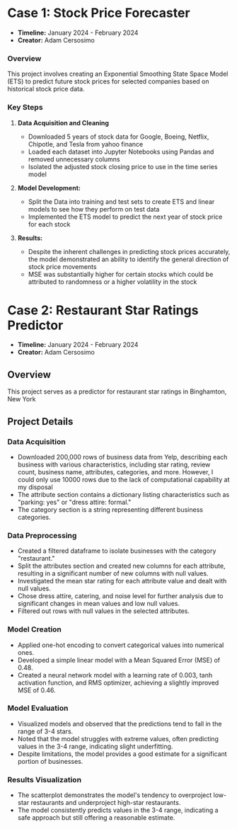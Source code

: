 # Case 1: Stock Price Forecaster

- **Timeline:** January 2024 - February 2024
- **Creator:** Adam Cersosimo

### Overview

This project involves creating an Exponential Smoothing State Space Model (ETS) to predict future stock prices for selected companies based on historical stock price data.

### Key Steps

1. **Data Acquisition and Cleaning**
   - Downloaded 5 years of stock data for Google, Boeing, Netflix, Chipotle, and Tesla from yahoo finance
   - Loaded each dataset into Jupyter Notebooks using Pandas and removed unnecessary columns
   - Isolated the adjusted stock closing price to use in the time series model

2. **Model Development:**
   - Split the Data into training and test sets to create ETS and linear models to see how they perform on test data
   - Implemented the ETS model to predict the next year of stock price for each stock
4. **Results:**
   - Despite the inherent challenges in predicting stock prices accurately, the model demonstrated an ability to identify the general direction of stock price movements
   - MSE was substantially higher for certain stocks which could be attributed to randomness or a higher volatility in the stock

# Case 2: Restaurant Star Ratings Predictor

- **Timeline:** January 2024 - February 2024
- **Creator:** Adam Cersosimo

## Overview

This project serves as a predictor for restaurant star ratings in Binghamton, New York

## Project Details

### Data Acquisition

- Downloaded 200,000 rows of business data from Yelp, describing each business with various characteristics, including star rating, review count, business name, attributes, categories, and more. However, I could only use 10000 rows due to the lack of computational capability at my disposal
- The attribute section contains a dictionary listing characteristics such as "parking: yes" or "dress attire: formal."
- The category section is a string representing different business categories.

### Data Preprocessing

- Created a filtered dataframe to isolate businesses with the category "restaurant."
- Split the attributes section and created new columns for each attribute, resulting in a significant number of new columns with null values.
- Investigated the mean star rating for each attribute value and dealt with null values.
- Chose dress attire, catering, and noise level for further analysis due to significant changes in mean values and low null values.
- Filtered out rows with null values in the selected attributes.

### Model Creation

- Applied one-hot encoding to convert categorical values into numerical ones.
- Developed a simple linear model with a Mean Squared Error (MSE) of 0.48.
- Created a neural network model with a learning rate of 0.003, tanh activation function, and RMS optimizer, achieving a slightly improved MSE of 0.46.

### Model Evaluation

- Visualized models and observed that the predictions tend to fall in the range of 3-4 stars.
- Noted that the model struggles with extreme values, often predicting values in the 3-4 range, indicating slight underfitting.
- Despite limitations, the model provides a good estimate for a significant portion of businesses.

### Results Visualization

- The scatterplot demonstrates the model's tendency to overproject low-star restaurants and underproject high-star restaurants.
- The model consistently predicts values in the 3-4 range, indicating a safe approach but still offering a reasonable estimate.
